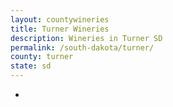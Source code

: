 ```yaml
---
layout: countywineries
title: Turner Wineries
description: Wineries in Turner SD
permalink: /south-dakota/turner/
county: turner
state: sd
---
```

-
